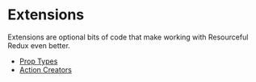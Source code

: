 # Extensions

Extensions are optional bits of code that make working with Resourceful Redux
even better.

* [Prop Types](/docs/extensions/prop-types.md)
* [Action Creators](/docs/extensions/action-creators.md)
